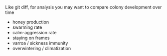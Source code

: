 Like git diff, for analysis you may want to compare colony development over time

- honey production
- swarming rate
- calm-aggression rate
- staying on frames
- varroa / sickness immunity
- overwintering / climatization
